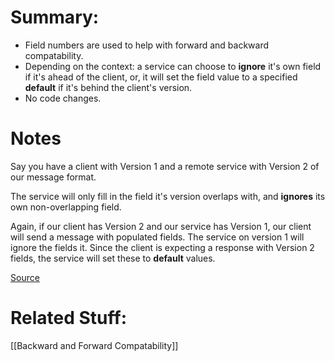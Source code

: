 # Summary:
- Field numbers are used to help with forward and backward compatability.
- Depending on the context: a service can choose to **ignore** it's own field if it's ahead of the client, or, it will set the field value to a specified **default** if it's behind the client's version. 
- No code changes.

# Notes
Say you have a client with Version 1 and a remote service with Version 2 of our message format. 

The service will only fill in the field it's version overlaps with, and **ignores** its own non-overlapping field.

Again, if our client has Version 2 and our service has Version 1, our client will send a message with populated fields. The service on version 1 will ignore the fields it. Since the client is expecting a response with Version 2 fields, the service will set these to **default** values.

[Source](https://www.beautifulcode.co/blog/88-backward-and-forward-compatibility-protobuf-versioning-serialization)

# Related Stuff:
[[Backward and Forward Compatability]]
